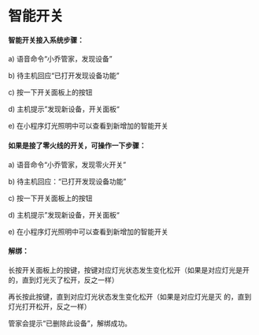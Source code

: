 # 智能开关

#### 智能开关接入系统步骤：

a) 语音命令“小乔管家，发现设备”

b) 待主机回应“已打开发现设备功能”

c) 按一下开关面板上的按钮

d) 主机提示”发现新设备，开关面板“

e) 在小程序灯光照明中可以查看到新增加的智能开关



#### 如果是接了零火线的开关，可操作一下步骤：

a) 语音命令“小乔管家，发现零火开关”

b) 待主机回应：“已打开发现设备功能”

c)  按一下开关面板上的按钮

d) 主机提示”发现新设备，开关面板“

e) 在小程序灯光照明中可以查看到新增加的智能开关



#### 解绑：

长按开关面板上的按键，按键对应灯光状态发生变化松开（如果是对应灯光是开的，直到灯光灭了松开，反之一样）

再长按此按键，直到对应灯光状态发生变化松开（如果是对应灯光是灭 的，直到灯光打开松开，反之一样）

管家会提示“已删除此设备”，解绑成功。